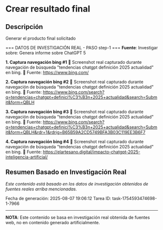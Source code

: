 # Crear resultado final

## Descripción
Generar el producto final solicitado



=== DATOS DE INVESTIGACIÓN REAL - PASO step-1 ===
**Fuente**: Investigar sobre: Genera informe sobre ChatGPT 5


**1. Captura navegación bing #1**
   📄 Screenshot real capturado durante navegación de búsqueda "tendencias chatgpt definición 2025 actualidad" en bing.
   🔗 Fuente: https://www.bing.com/


**2. Captura navegación bing #2**
   📄 Screenshot real capturado durante navegación de búsqueda "tendencias chatgpt definición 2025 actualidad" en bing.
   🔗 Fuente: https://www.bing.com/search?q=tendencias+chatgpt+definici%C3%B3n+2025+actualidad&search=Submit&form=QBLH


**3. Captura navegación bing #3**
   📄 Screenshot real capturado durante navegación de búsqueda "tendencias chatgpt definición 2025 actualidad" en bing.
   🔗 Fuente: https://www.bing.com/search?q=tendencias+chatgpt+definici%C3%B3n+2025+actualidad&search=Submit&form=QBLH&rdr=1&rdrig=B65B59A2CD5749BFA3B03C119EE3B6F7


**4. Captura navegación bing #4**
   📄 Screenshot real capturado durante navegación de búsqueda "tendencias chatgpt definición 2025 actualidad" en bing.
   🔗 Fuente: https://elartesano.digital/impacto-chatgpt-2025-inteligencia-artificial/



## Resumen Basado en Investigación Real
*Este contenido está basado en los datos de investigación obtenidos de fuentes reales arriba mencionadas.*

Fecha de generación: 2025-08-07 19:06:12
Tarea ID: task-1754593474698-1-7966

---
**NOTA**: Este contenido se basa en investigación real obtenida de fuentes web, no en contenido generado artificialmente.
